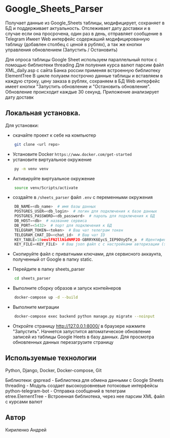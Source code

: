 # Google_Sheets_Parser
Получает данные из Google_Sheets таблицы, модифицирует, сохраняет в БД и поддерживает актуальность.
Отслеживает дату доставки и в случае если она просрочена, один раз в день, отправляет сообщение в Telegram
Имеет Web интерфейс содержаший модифицированную таблицу (добавлен столбец с ценой в рублях), а так же кнопки управления обновлением (Запустить / Остановить)


Для опроса таблицы Google Sheet используем параллельный поток с помощью библиотеки threading
Для полуения курса  валют парсим файл XML_daily.asp с сайта Банка россии применяя встроенную библиотеку ElementTree
В цикле полуаем построчно данные таблицы и вставляем в каждую строку, цену заказа в рублях, сохраняем в БД
Web интерфейс имеет кнопки "Запустить обновление и "Остановить обновление". Обновление происходит каждые 30 секунд.
Приложение анализирует дату доставк

## Локальная установка. 
Для установки: 
* скачайте проект к себе на компьютер 
```bash
    git clone <url repo>
```
* Установите Docker 
```https://www.docker.com/get-started```
* установите виртуальное окружение
```bash
    py -m venv venv
```
* Активируйте виртуальное окружение
```bash
    source venv/Scripts/activate
```
* создайте в ```/sheets_parser``` файл ```.env``` с переменными окружения
```python
    DB_NAME=<db_name>  # имя базы данных
    POSTGRES_USER=<db_login>  # логин для подключения к базе данных
    POSTGRES_PASSWORD=<db_password>  # пароль для подключения к БД
    DB_HOST=<db>  # название сервиса
    DB_PORT=<5432>  # порт для подключения к БД
    TELEGRAM_TOKEN=<token>  # Ваш чат телеграм токен
    TELEGRAM_CHAT_ID=<chat_id>  # Ваш чат ID
    KEY_TABLE=18oeulFN2llNidNMF2O-GBRRYK6EycS_IEP9OVyQTe_o  # Идентификатор таблицы Google Sheets (Можно скопировать из URL таблицы)
    KEY_FILE=<KEY_FILE>  # Ваш json файл c с настройками авторизации (steady-computer-353313-ba0354c9ad72.json)
```
* Скопируйте файл с приватными ключами, для сервисного аккаунта, полученный от Google в папку static.

* Перейдите в папку sheets_parser
```bash
    cd sheets_parser
```

* Выполните сборку образов и запуск контейнеров
```bash
    docker-compose up -d --build
```
* Выполните миграции
```bash
    docker-compose exec backend python manage.py migrate --noinput
```
* Откройте страницу http://127.0.0.1:8000/ в браузере нажмите "Запустить". Начнется
запустится автоматическое обновление записей из таблицы Google Heets в базу данных.
Для просмотра обновленных данных перезагрузите страницу



## Используемые технологии

Python, Django, Docker, Docker-compose, Git

Библиотеки:
gspread - Библиотека для обмена данными с Google Sheets
threading - Модуль создает высокоуровневые потоковые интерфейсы
python-telegram-bot - Отправка сообщений в телеграм
etree.ElementTree - Встроенная библиотека, через нее парсим XML файл с курсами валют


## Автор
Кириленко Андрей
